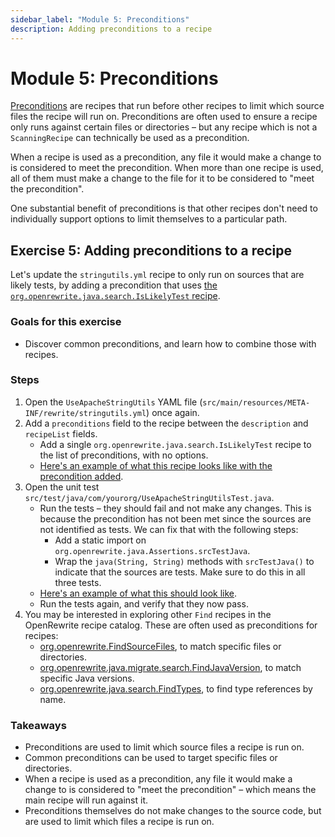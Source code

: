 ```yaml
---
sidebar_label: "Module 5: Preconditions"
description: Adding preconditions to a recipe
---
```


# Module 5: Preconditions

[Preconditions](https://docs.openrewrite.org/reference/yaml-format-reference#preconditions) are recipes that run before other recipes to limit which source files the recipe will run on. Preconditions are often used to ensure a recipe only runs against certain files or directories – but any recipe which is not a `ScanningRecipe` can technically be used as a precondition.

When a recipe is used as a precondition, any file it would make a change to is considered to meet the precondition. When more than one recipe is used, all of them must make a change to the file for it to be considered to "meet the precondition".

One substantial benefit of preconditions is that other recipes don't need to individually support options to limit themselves to a particular path.

## Exercise 5: Adding preconditions to a recipe

Let's update the `stringutils.yml` recipe to only run on sources that are likely tests, by adding a precondition that uses [the `org.openrewrite.java.search.IsLikelyTest` recipe](https://docs.openrewrite.org/recipes/java/search/islikelytest).

### Goals for this exercise

* Discover common preconditions, and learn how to combine those with recipes.

### Steps

1. Open the `UseApacheStringUtils` YAML file (`src/main/resources/META-INF/rewrite/stringutils.yml`) once again.
2. Add a `preconditions` field to the recipe between the `description` and `recipeList` fields. 
   * Add a single `org.openrewrite.java.search.IsLikelyTest` recipe to the list of preconditions, with no options.
   * [Here's an example of what this recipe looks like with the precondition added](https://gist.github.com/mike-solomon/04287b874e335a5e1b40c529d6f3eab9).
3. Open the unit test `src/test/java/com/yourorg/UseApacheStringUtilsTest.java`.
   * Run the tests – they should fail and not make any changes. This is because the precondition has not been met since the sources are not identified as tests. We can fix that with the following steps:
      * Add a static import on `org.openrewrite.java.Assertions.srcTestJava`.
      * Wrap the `java(String, String)` methods with `srcTestJava()` to indicate that the sources are tests. Make sure to do this in all three tests.
   * [Here's an example of what this should look like](https://gist.github.com/mike-solomon/84b85e62825e671ff27a5de96c520218).
   * Run the tests again, and verify that they now pass.
4. You may be interested in exploring other `Find` recipes in the OpenRewrite recipe catalog. These are often used as preconditions for recipes:
   * [org.openrewrite.FindSourceFiles](https://docs.openrewrite.org/recipes/core/findsourcefiles), to match specific files or directories.
   * [org.openrewrite.java.migrate.search.FindJavaVersion](https://docs.openrewrite.org/recipes/java/migrate/search/findjavaversion), to match specific Java versions.
   * [org.openrewrite.java.search.FindTypes](https://docs.openrewrite.org/recipes/java/search/findtypes), to find type references by name.

### Takeaways

* Preconditions are used to limit which source files a recipe is run on.
* Common preconditions can be used to target specific files or directories.
* When a recipe is used as a precondition, any file it would make a change to is considered to "meet the precondition" – which means the main recipe will run against it.
* Preconditions themselves do not make changes to the source code, but are used to limit which files a recipe is run on.